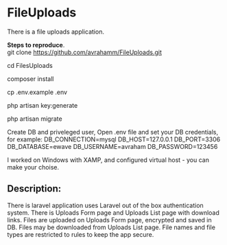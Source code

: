 # FileUploads

There is a file uploads application.

<b>Steps to reproduce</b>. <br>
 git clone https://github.com/avrahamm/FileUploads.git
 <p>
 cd FilesUploads
</p>
<p>
 composer install
</p>
<p>
 cp .env.example .env
</p>
<p>
 php artisan key:generate
</p>
<p>
 php artisan migrate
</p>
<p>
 
 Create DB and priveleged user,
 Open .env file and set your DB credentials,
for example:
DB_CONNECTION=mysql
DB_HOST=127.0.0.1
DB_PORT=3306
DB_DATABASE=ewave
DB_USERNAME=avraham
DB_PASSWORD=123456

I worked on Windows with XAMP, and configured virtual host - you can make your choise.

## Description:
<p>
There is laravel application uses Laravel out of the box authentication system.
There is Uploads Form page and Uploads List page with download links.
Files are uploaded on Uploads Form page, encrypted and saved in DB.
Files may be downloaded from Uploads List page.
File names and file types are restricted to rules to keep the app secure.

</p>
